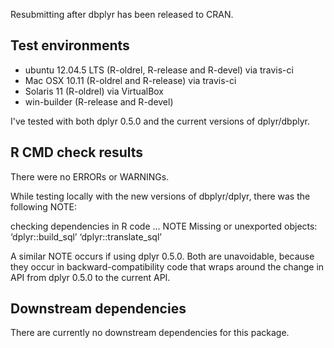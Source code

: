 Resubmitting after dbplyr has been released to CRAN.

## Test environments
* ubuntu 12.04.5 LTS (R-oldrel, R-release and R-devel) via travis-ci
* Mac OSX 10.11 (R-oldrel and R-release) via travis-ci
* Solaris 11 (R-oldrel) via VirtualBox
* win-builder (R-release and R-devel)

I've tested with both dplyr 0.5.0 and the current versions of dplyr/dbplyr.

## R CMD check results
There were no ERRORs or WARNINGs.

While testing locally with the new versions of dbplyr/dplyr, there
was the following NOTE:

checking dependencies in R code ... NOTE
Missing or unexported objects:
  ‘dplyr::build_sql’ ‘dplyr::translate_sql’

A similar NOTE occurs if using dplyr 0.5.0. Both are unavoidable, because
they occur in backward-compatibility code that wraps around the change in
API from dplyr 0.5.0 to the current API.

## Downstream dependencies
There are currently no downstream dependencies for this package.
